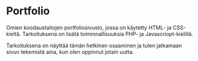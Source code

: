 # Portfolio

 Omien koodaustaitojen portfoliosivusto, jossa on käytetty HTML- ja CSS-kieltä. Tarkoituksena on lisätä toiminnallisuuksia PHP- ja Javascriopt-kielillä.
 
 Tarkoituksena on näyttää tämän hetkinen osaaminen ja tulen jatkamaan sivun tekemistä aina, kun olen oppinnut jotain uutta. 

